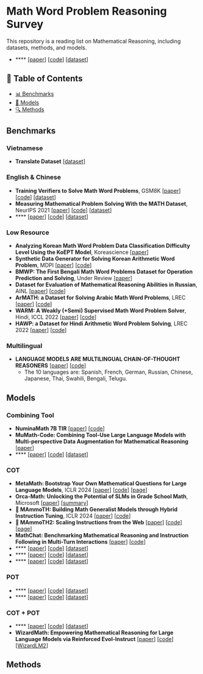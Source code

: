 # Math Word Problem Reasoning Survey

This repository is a reading list on Mathematical Reasoning, including datasets, methods, and models.

- **** [[paper]()] [[code]()] [[dataset]()]
## 👀 Table of Contents
- [📊 Benchmarks](#Benchmarks)
- [🚀 Models](#Models)
- [🔍 Methods](#Methods)

## Benchmarks
### Vietnamese
- **Translate Dataset** [[dataset](https://huggingface.co/collections/5CD-AI/math-instruction-datasets-660801f244a011983be58fe0)]
### English & Chinese
- **Training Verifiers to Solve Math Word Problems**, GSM8K [[paper](https://arxiv.org/pdf/2110.14168)] [[code](https://github.com/openai/grade-school-math)] [[dataset](https://huggingface.co/datasets/openai/gsm8k)]
- **Measuring Mathematical Problem Solving With the MATH Dataset**, NeurIPS 2021 [[paper](https://arxiv.org/pdf/2103.03874)] [[code](https://github.com/hendrycks/math/)] [[dataset](https://huggingface.co/datasets/hendrycks/competition_math)]
- **** [[paper]()] [[code]()] [[dataset]()]

### Low Resource 
- **Analyzing Korean Math Word Problem Data Classification Difficulty Level Using the KoEPT Model**, Koreascience [[paper](https://koreascience.kr/article/JAKO202225042957130.pdf)]
- **Synthetic Data Generator for Solving Korean Arithmetic Word Problem**, MDPI [[paper](https://www.mdpi.com/2227-7390/10/19/3525)] [[code](https://github.com/kkkkkkkm/Korean-MWP)]
- **BMWP: The First Bengali Math Word Problems Dataset for Operation Prediction and Solving**, Under Review [[paper](https://www.researchsquare.com/article/rs-3284558/v1)]
- **Dataset for Evaluation of Mathematical Reasoning Abilities in Russian**, AINL [[paper](https://link.springer.com/chapter/10.1007/978-3-030-59082-6_10)] [[code](https://github.com/mannefedov/mathematics_dataset_russian)]
- **ArMATH: a Dataset for Solving Arabic Math Word Problems**, LREC [[paper](https://aclanthology.org/2022.lrec-1.37.pdf)] [[code](https://github.com/reem-codes/ArMATH)]
- **WARM: A Weakly (+Semi) Supervised Math Word Problem Solver**, Hindi, ICCL 2022 [[paper](https://aclanthology.org/2022.coling-1.421.pdf#page=3.57)] [[code](https://github.com/iishapandey/WARM)]
- **HAWP: a Dataset for Hindi Arithmetic Word Problem Solving**, LREC 2022 [[paper](https://aclanthology.org/2022.lrec-1.373.pdf)] [[code](https://github.com/hellomasaya/hawp)]
### Multilingual
- **LANGUAGE MODELS ARE MULTILINGUAL CHAIN-OF-THOUGHT REASONERS** [[paper](https://arxiv.org/pdf/2210.03057v1)] [[code](https://github.com/google-research/url-nlp/tree/main/mgsm)] 
  + The 10 languages are: Spanish, French, German, Russian, Chinese, Japanese, Thai, Swahili, Bengali, Telugu.
## Models
### Combining Tool
- **NuminaMath 7B TIR** [[paper](https://huggingface.co/blog/winning-aimo-progress-prize)] [[code](https://huggingface.co/AI-MO)]
- **MuMath-Code: Combining Tool-Use Large Language Models with Multi-perspective Data Augmentation for Mathematical Reasoning** [[paper](https://arxiv.org/pdf/2405.07551)]
- **** [[paper]()] [[code]()] [[dataset]()]
### COT
- **MetaMath: Bootstrap Your Own Mathematical Questions for Large Language Models**, ICLR 2024  [[paper](https://arxiv.org/pdf/2309.12284)] [[code](https://github.com/meta-math/MetaMath)] [[page](https://meta-math.github.io/)]
- **Orca-Math: Unlocking the Potential of SLMs in Grade School Math**, Microsoft [[paper](https://arxiv.org/pdf/2402.14830)] [[summary](https://github.com/saultaut/Math-AI-Papers/blob/main/orca-math.md)]
- **🦣 MAmmoTH: Building Math Generalist Models through Hybrid Instruction Tuning**, ICLR 2024 [[paper](https://arxiv.org/pdf/2309.05653.pdf)] [[code](https://tiger-ai-lab.github.io/MAmmoTH/)]
- **🦣 MAmmoTH2: Scaling Instructions from the Web** [[paper](https://arxiv.org/abs/2405.03548)] [[code](https://github.com/TIGER-AI-Lab/MAmmoTH2)] [[page](https://tiger-ai-lab.github.io/MAmmoTH2/)]
- **MathChat: Benchmarking Mathematical Reasoning and Instruction Following in Multi-Turn Interactions** [[paper](https://arxiv.org/pdf/2405.19444)] [[code](https://github.com/Zhenwen-NLP/MathChat)]
- **** [[paper]()] [[code]()] [[dataset]()]
- **** [[paper]()] [[code]()] [[dataset]()]
- **** [[paper]()] [[code]()] [[dataset]()]
### POT
- **** [[paper]()] [[code]()] [[dataset]()]
- **** [[paper]()] [[code]()] [[dataset]()]
### COT + POT
- **** [[paper]()] [[code]()] [[dataset]()]
- **WizardMath: Empowering Mathematical Reasoning for Large Language Models via Reinforced Evol-Instruct** [[paper](https://arxiv.org/pdf/2308.09583)] [[code](https://github.com/nlpxucan/WizardLM)] [[WizardLM2](https://wizardlm.github.io/WizardLM2/)]


## Methods
